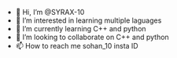 - 👋 Hi, I’m @SYRAX-10
- 👀 I’m interested in learning multiple laguages
- 🌱 I’m currently learning C++ and python
- 💞️ I’m looking to collaborate on C++ and python
- 📫 How to reach me sohan_10 insta ID

<!---
SYRAX-10/SYRAX-10 is a ✨ special ✨ repository because its `README.md` (this file) appears on your GitHub profile.
You can click the Preview link to take a look at your changes.
--->
